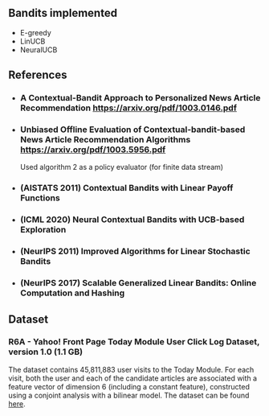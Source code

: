 ## Bandits implemented
- E-greedy
- LinUCB
- NeuralUCB

## References
- ### A Contextual-Bandit Approach to Personalized News Article Recommendation https://arxiv.org/pdf/1003.0146.pdf
- ### Unbiased Offline Evaluation of Contextual-bandit-based News Article Recommendation Algorithms  https://arxiv.org/pdf/1003.5956.pdf
    Used algorithm 2 as a policy evaluator (for finite data stream)
- ### (AISTATS 2011) Contextual Bandits with Linear Payoff Functions
- ### (ICML 2020) Neural Contextual Bandits with UCB-based Exploration
- ### (NeurIPS 2011) Improved Algorithms for Linear Stochastic Bandits
- ### (NeurIPS 2017) Scalable Generalized Linear Bandits: Online Computation and Hashing


## Dataset
### R6A - Yahoo! Front Page Today Module User Click Log Dataset, version 1.0 (1.1 GB)
The dataset contains 45,811,883 user visits to the Today Module. For each visit, both the user and each of the candidate articles are associated with a feature vector of dimension 6 (including a constant feature), constructed using a conjoint analysis with a bilinear model.
The dataset can be found [here](https://webscope.sandbox.yahoo.com/catalog.php?datatype=r).